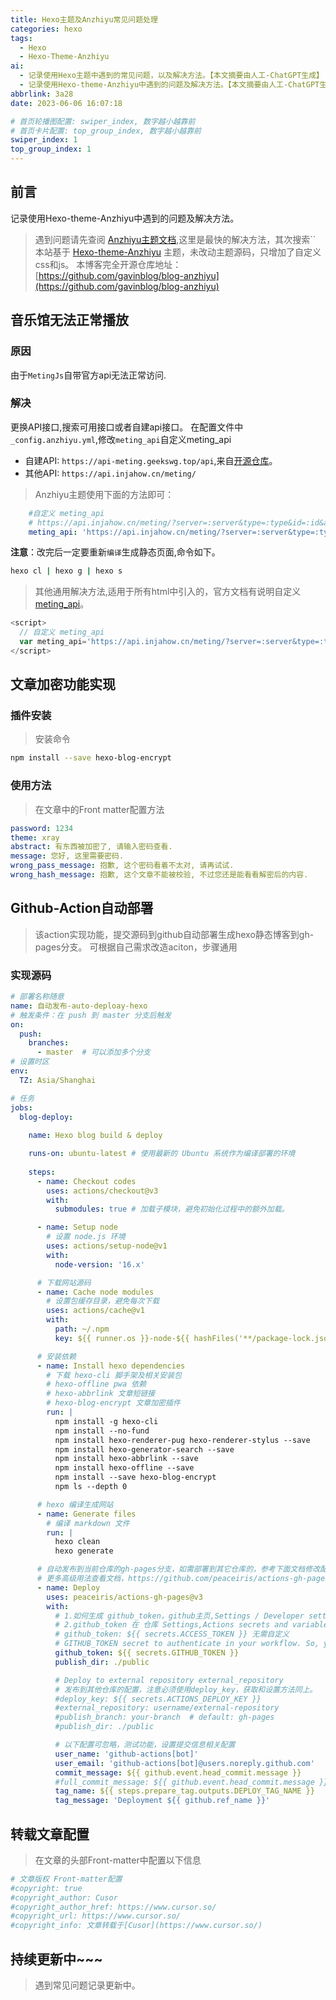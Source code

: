 ```yaml
---
title: Hexo主题及Anzhiyu常见问题处理
categories: hexo
tags:
  - Hexo
  - Hexo-Theme-Anzhiyu
ai:
  - 记录使用Hexo主题中遇到的常见问题，以及解决方法。【本文摘要由人工-ChatGPT生成】
  - 记录使用Hexo-theme-Anzhiyu中遇到的问题及解决方法。【本文摘要由人工-ChatGPT生成】
abbrlink: 3a28
date: 2023-06-06 16:07:18

# 首页轮播图配置: swiper_index, 数字越小越靠前
# 首页卡片配置: top_group_index, 数字越小越靠前
swiper_index: 1
top_group_index: 1
---
```


<!-- more -->

## 前言

记录使用Hexo-theme-Anzhiyu中遇到的问题及解决方法。
> 遇到问题请先查阅 [Anzhiyu主题文档](https://gavinblog.github.io/anzhiyu-docs/),这里是最快的解决方法，其次搜索``
本站基于 [Hexo-theme-Anzhiyu](https://github.com/anzhiyu-c/hexo-theme-anzhiyu) 主题，未改动主题源码，只增加了自定义css和js。
本博客完全开源仓库地址：[https://github.com/gavinblog/blog-anzhiyu](https://github.com/gavinblog/blog-anzhiyu)

## 音乐馆无法正常播放

### 原因

由于`MetingJs`自带官方api无法正常访问.

### 解决

更换API接口,搜索可用接口或者自建api接口。
在配置文件中`_config.anzhiyu.yml`,修改`meting_api`自定义meting_api

* 自建API: `https://api-meting.geekswg.top/api`,来自[开源仓库](https://github.com/geekswg/vercel-meting-api/)。
* 其他API: `https://api.injahow.cn/meting/`

> Anzhiyu主题使用下面的方法即可：

```yml
    #自定义 meting_api
    # https://api.injahow.cn/meting/?server=:server&type=:type&id=:id&auth=:auth&r=:r
    meting_api: 'https://api.injahow.cn/meting/?server=:server&type=:type&id=:id&auth=:auth&r=:r'
```

**注意**：改完后一定要重新`编译`生成静态页面,命令如下。

```bash
hexo cl | hexo g | hexo s
```

> 其他通用解决方法,适用于所有html中引入的，官方文档有说明自定义 [meting_api](https://github.com/metowolf/MetingJS#readme)。

```js
<script>
  // 自定义 meting_api
  var meting_api='https://api.injahow.cn/meting/?server=:server&type=:type&id=:id&auth=:auth&r=:r';
</script>
```

## 文章加密功能实现

### 插件安装

> 安装命令

```bash
npm install --save hexo-blog-encrypt
```

### 使用方法

> 在文章中的Front matter配置方法

```yml
password: 1234
theme: xray
abstract: 有东西被加密了, 请输入密码查看.
message: 您好, 这里需要密码.
wrong_pass_message: 抱歉, 这个密码看着不太对, 请再试试.
wrong_hash_message: 抱歉, 这个文章不能被校验, 不过您还是能看看解密后的内容.
```

## Github-Action自动部署

> 该action实现功能，提交源码到github自动部署生成hexo静态博客到gh-pages分支。
> 可根据自己需求改造aciton，步骤通用

### 实现源码

```yml
# 部署名称随意
name: 自动发布-auto-deploay-hexo
# 触发条件：在 push 到 master 分支后触发
on:
  push:
    branches: 
      - master  # 可以添加多个分支
# 设置时区
env:
  TZ: Asia/Shanghai

# 任务
jobs:
  blog-deploy:
  
    name: Hexo blog build & deploy

    runs-on: ubuntu-latest # 使用最新的 Ubuntu 系统作为编译部署的环境
    
    steps:
      - name: Checkout codes
        uses: actions/checkout@v3
        with:
          submodules: true # 加载子模块，避免初始化过程中的额外加载。

      - name: Setup node
        # 设置 node.js 环境
        uses: actions/setup-node@v1
        with:
          node-version: '16.x'

      # 下载网站源码
      - name: Cache node modules
        # 设置包缓存目录，避免每次下载
        uses: actions/cache@v1
        with:
          path: ~/.npm
          key: ${{ runner.os }}-node-${{ hashFiles('**/package-lock.json') }}

      # 安装依赖
      - name: Install hexo dependencies
        # 下载 hexo-cli 脚手架及相关安装包
        # hexo-offline pwa 依赖
        # hexo-abbrlink 文章短链接
        # hexo-blog-encrypt 文章加密插件
        run: |
          npm install -g hexo-cli
          npm install --no-fund
          npm install hexo-renderer-pug hexo-renderer-stylus --save
          npm install hexo-generator-search --save
          npm install hexo-abbrlink --save
          npm install hexo-offline --save
          npm install --save hexo-blog-encrypt
          npm ls --depth 0

      # hexo 编译生成网站
      - name: Generate files
        # 编译 markdown 文件
        run: |
          hexo clean
          hexo generate

      # 自动发布到当前仓库的gh-pages分支，如需部署到其它仓库的，参考下面文档修改配置即可
      # 更多高级用法查看文档，https://github.com/peaceiris/actions-gh-pages
      - name: Deploy
        uses: peaceiris/actions-gh-pages@v3
        with:
          # 1.如何生成 github_token，github主页,Settings / Developer settings / Personal access tokens (classic)
          # 2.github_token 在 仓库 Settings,Actions secrets and variables,设置
          # github_token: ${{ secrets.ACCESS_TOKEN }} 无需自定义 
          # GITHUB_TOKEN secret to authenticate in your workflow. So, you can start to deploy immediately without any configuration.
          github_token: ${{ secrets.GITHUB_TOKEN }}
          publish_dir: ./public

          # Deploy to external repository external_repository
          # 发布到其他仓库的配置，注意必须使用deploy_key，获取和设置方法同上。
          #deploy_key: ${{ secrets.ACTIONS_DEPLOY_KEY }}
          #external_repository: username/external-repository
          #publish_branch: your-branch  # default: gh-pages
          #publish_dir: ./public

          # 以下配置可忽略，测试功能，设置提交信息相关配置
          user_name: 'github-actions[bot]'
          user_email: 'github-actions[bot]@users.noreply.github.com'
          commit_message: ${{ github.event.head_commit.message }}
          #full_commit_message: ${{ github.event.head_commit.message }}
          tag_name: ${{ steps.prepare_tag.outputs.DEPLOY_TAG_NAME }}
          tag_message: 'Deployment ${{ github.ref_name }}'


```

## 转载文章配置

> 在文章的头部Front-matter中配置以下信息

```yml
# 文章版权 Front-matter配置
#copyright: true
#copyright_author: Cusor
#copyright_author_href: https://www.cursor.so/ 
#copyright_url: https://www.cursor.so/
#copyright_info: 文章转载于[Cusor](https://www.cursor.so/)
```

## 持续更新中~~~

> 遇到常见问题记录更新中。
